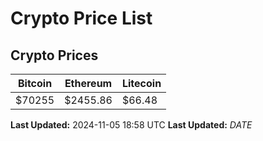 # Crypto Price List

## Crypto Prices
| Bitcoin | Ethereum | Litecoin |
| ------- | -------- | -------- |
| $70255 | $2455.86 | $66.48 |
**Last Updated:** 2024-11-05 18:58 UTC
**Last Updated:** $DATE$
